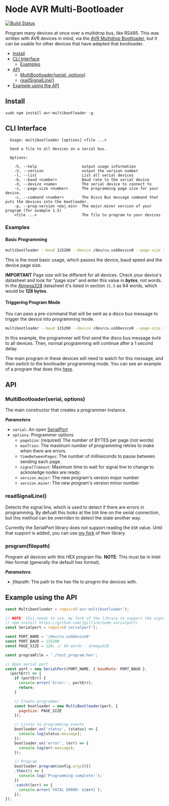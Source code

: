# Node AVR Multi-Bootloader

[![Build Status](https://travis-ci.org/jgillick/node-multibootloader.svg?branch=master)](https://travis-ci.org/jgillick/node-multibootloader)

Program many devices at once over a multidrop bus, like RS485. This was written with AVR devices in mind, via the [AVR Multidrop Bootloader](https://github.com/jgillick/avr-multidrop-bootloader), but it can be usable for other devices that have
adapted that bootloader.

 * [Install](#install)
 * [CLI Interface](#cli-interface)
   * [Examples](#examples)
 * [API](#api)
   * [MultiBootloader(serial, options)](#multibootloaderserial-options)
   * [readSignalLine()](#readsignalline)
 * [Example using the API](#example-using-the-api)

## Install

```
sudo npm install avr-multibootloader -g
```

## CLI Interface

```
  Usage: multibootloader [options] <file ...>

  Send a file to all devices on a serial bus.

  Options:

    -h, --help                    output usage information
    -V, --version                 output the version number
    -l, --list                    List all serial devices
    -b, --baud <number>           Baud rate to the serial device
    -d, --device <name>           The serial device to connect to
    -s, --page-size <number>      The programming page size for your device.
    -c, --command <number>        The Disco Bus message command that puts the devices into the bootloader.
    -p, --prog-version <maj.min>  The major.minor version of your program (for example 1.5)
    <file ...>                    The file to program to your devices
```

### Examples

#### Basic Programming
```bash
multibootloader --baud 115200 --device /dev/cu.usbDevice0 --page-size 128
```
This is the most basic usage, which passes the device, baud speed and the device page size.

**IMPORTANT** Page size will be different for all devices. Check your device's datasheet and look for "page size" and enter this value in _**bytes**_, not words. In the [Atmega328](http://www.atmel.com/Images/Atmel-42735-8-bit-AVR-Microcontroller-ATmega328-328P_datasheet.pdf) datasheet it's listed in section `31.5` as 64 words, which would be **128 bytes**.

#### Triggering Program Mode

You can pass a pre-command that will be sent as a disco bus message to trigger the device into programming mode.

```bash
multibootloader --baud 115200 --device /dev/cu.usbDevice0 --page-size 128 --command 0xF0
```

In this example, the programmer will first send the disco bus message `0xF0` to all devices. Then, normal programming
will continue after a 1 second delay.

The main program in these devices will need to watch for this message, and then swtich to the bootloader programming mode.
You can see an example of a program that does this [here](https://github.com/jgillick/avr-multidrop-bootloader/tree/master/test_program).

## API

### MultiBootloader(serial, options)

The main constructor that creates a programmer instance.

_**Parameters**_
 * `serial`: An open [SerialPort](https://github.com/jgillick/node-serialport/)
 * `options`: Programmer options
   * `pageSize`: (required) The number of BYTES per page (not words)
   * `maxTries`: The maximum number of programming retries to make when there are errors.
   * `timeBetweenPages`: The number of milliseconds to pause between sending each page.
   * `signalTimeout`: Maximum time to wait for signal line to change to acknoledge nodes are ready.
   * `version.major`: The new program's version major number
   * `version.minor`: The new program's version minor number


### readSignalLine()

Detects the signal line, which is used to detect if there are errors in programming.
By defualt this looks at the `DSR` line on the serial connection, but this method can be overriden to detect the state another way.

Currently the SerialPort library does not support reading the `DSR` value. Until that support is added, you can use [my fork](https://github.com/jgillick/node-serialport/) of their library.

### program(filepath)

Program all devices with this HEX program file. **NOTE**: This must be in Intel Hex format (generally the default hex format).

_**Parameters**_:
 * _filepath_: The path to the hex file to progrm the devices with.

## Example using the API

```js
const Multibootloader = require('avr-multibootloader');

// NOTE: this needs to use, my fork of the library to support the signal line reading (until v5.0.0 is stable):
// npm install https://github.com/jgillick/node-serialport/
const Serialport = require('serialport');

const PORT_NAME = '/dev/cu.usbDevice0'
const PORT_BAUD = 115200
const PAGE_SIZE = 128; // 64 words - atmega328

const programFile = './test_program.hex';

// Open serial port
const port = new SerialPort(PORT_NAME, { baudRate: PORT_BAUD },
  (portErr) => {
    if (portErr) {
      console.error('Error:', portErr);
      return;
    }

    // Create programmer
    const bootloader = new MultiBootloader(port, {
      pageSize: PAGE_SIZE
    });

    // Listen to programming events
    bootloader.on('status', (status) => {
      console.log(status.message);
    });
    bootloader.on('error', (err) => {
      console.log(err.message);
    });

    // Program
    bootloader.program(config.args[0])
    .then(() => {
      console.log('Programming complete!');
    })
    .catch((err) => {
      console.error(`FATAL ERROR: ${err}`);
    });
});


```
